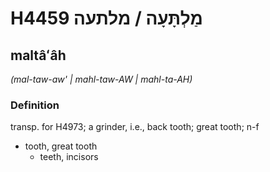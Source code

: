 # H4459 מַלְתָּעָה / מלתעה

## maltâʻâh

_(mal-taw-aw' | mahl-taw-AW | mahl-ta-AH)_

### Definition

transp. for H4973; a grinder, i.e., back tooth; great tooth; n-f

- tooth, great tooth
  - teeth, incisors
